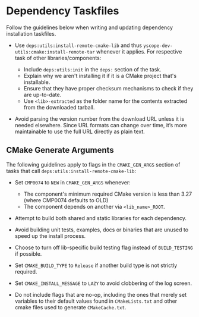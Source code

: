 # Dependency Taskfiles

Follow the guidelines below when writing and updating dependency installation taskfiles.

- Use `deps:utils:install-remote-cmake-lib` and thus `yscope-dev-utils:cmake:install-remote-tar`
  whenever it applies. For respective task of other libraries/components:
  - Include `deps:utils:init` in the `deps:` section of the task.
  - Explain why we aren't installing it if it is a CMake project that's installable.
  - Ensure that they have proper checksum mechanisms to check if they are up-to-date.
  - Use `<lib>-extracted` as the folder name for the contents extracted from the downloaded tarball.

- Avoid parsing the version number from the download URL unless it is needed elsewhere. Since URL
  formats can change over time, it’s more maintainable to use the full URL directly as plain text.

## CMake Generate Arguments

The following guidelines apply to flags in the `CMAKE_GEN_ARGS` section of tasks that call
`deps:utils:install-remote-cmake-lib`:

- Set `CMP0074` to `NEW` in `CMAKE_GEN_ARGS` whenever:
  - The component's minimum required CMake version is less than 3.27 (where CMP0074 defaults to OLD)
  - The component depends on another via `<lib_name>_ROOT`.

- Attempt to build both shared and static libraries for each dependency.

- Avoid building unit tests, examples, docs or binaries that are unused to speed up the install
  process.

- Choose to turn off lib-specific build testing flag instead of `BUILD_TESTING` if possible.

- Set `CMAKE_BUILD_TYPE` to `Release` if another build type is not strictly required.

- Set `CMAKE_INSTALL_MESSAGE` to `LAZY` to avoid clobbering of the log screen.

- Do not include flags that are no-op, including the ones that merely set variables to their
  default values found in `CMakeLists.txt` and other cmake files used to generate `CMakeCache.txt`.
